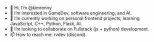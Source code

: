 - 👋 Hi, I’m @kimrenny
- 👀 I’m interested in GameDev, software engineering, and AI.
- 🌱 I’m currently working on personal frontend projects; learning JavaScript, C++, Python, Flask, AI.
- 💞️ I’m looking to collaborate on Fullstack (js + python) development.
- 📫 How to reach me: rvdev (discord).

<!---
kimrenny/kimrenny is a ✨ special ✨ repository because its `README.md` (this file) appears on your GitHub profile.
You can click the Preview link to take a look at your changes.
--->
